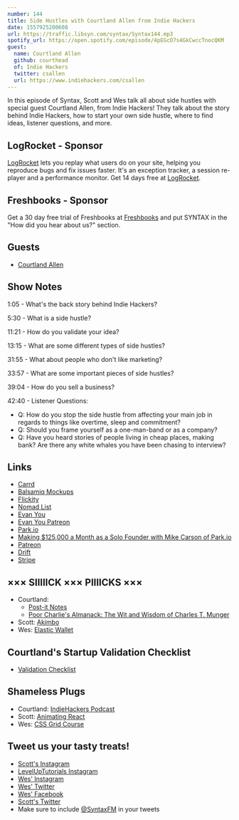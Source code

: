 ```yaml
---
number: 144
title: Side Hustles with Courtland Allen from Indie Hackers
date: 1557925200608
url: https://traffic.libsyn.com/syntax/Syntax144.mp3
spotify_url: https://open.spotify.com/episode/4pEGcO7s4GkCwccTnocQKM
guest:
  name: Courtland Allen
  github: courthead
  of: Indie Hackers
  twitter: csallen
  url: https://www.indiehackers.com/csallen
---
```


In this episode of Syntax, Scott and Wes talk all about side hustles with special guest Courtland Allen, from Indie Hackers! They talk about the story behind Indie Hackers, how to start your own side hustle, where to find ideas, listener questions, and more.

## LogRocket - Sponsor

[LogRocket](https://logrocket.com/syntax) lets you replay what users do on your site, helping you reproduce bugs and fix issues faster. It's an exception tracker, a session re-player and a performance monitor. Get 14 days free at [LogRocket](https://logrocket.com/syntax).

## Freshbooks - Sponsor

Get a 30 day free trial of Freshbooks at [Freshbooks](https://freshbooks.com/syntax) and put SYNTAX in the "How did you hear about us?" section.

## Guests

* [Courtland Allen](https://twitter.com/csallen)

## Show Notes

1:05 - What's the back story behind Indie Hackers? 

5:30 - What is a side hustle? 

11:21 - How do you validate your idea?

13:15 - What are some different types of side hustles?

31:55 - What about people who don't like marketing?

33:57 - What are some important pieces of side hustles? 

39:04 - How do you sell a business?

42:40 - Listener Questions:

* Q: How do you stop the side hustle from affecting your main job in regards to things like overtime, sleep and commitment?
* Q: Should you frame yourself as a one-man-band or as a company? 
* Q: Have you heard stories of people living in cheap places, making bank? Are there any white whales you have been chasing to interview?

## Links
* [Carrd](https://carrd.co/)
* [Balsamiq Mockups](https://balsamiq.com/)
* [Flickity](https://flickity.metafizzy.co/)
* [Nomad List](https://nomadlist.com/)
* [Evan You](https://evanyou.me/)
* [Evan You Patreon](https://www.patreon.com/evanyou)
* [Park.io](https://park.io/)
* [Making $125,000 a Month as a Solo Founder with Mike Carson of Park.io](https://www.indiehackers.com/podcast/034-mike-carson-of-park-io)
* [Patreon](https://www.patreon.com/)
* [Drift](https://www.drift.com/)
* [Stripe](https://stripe.com/)

## ××× SIIIIICK ××× PIIIICKS ×××
* Courtland:
  * [Post-it Notes](https://www.post-it.com/3M/en_US/post-it/)
  * [Poor Charlie's Almanack: The Wit and Wisdom of Charles T. Munger](https://www.amazon.com/Poor-Charlies-Almanack-Charles-Expanded/dp/1578645018)
* Scott: [Akimbo](https://www.akimbo.me/)
* Wes: [Elastic Wallet](https://www.amazon.com/s?k=elastic+wallets)

## Courtland's Startup Validation Checklist
* [Validation Checklist](https://docs.google.com/document/d/1e-pmkZCM96V_3FhwYFK5ubY8l52YNk9j4i25HWt6oyY/edit)

## Shameless Plugs
* Courtland: [IndieHackers Podcast](https://www.indiehackers.com/podcast)
* Scott: [Animating React](https://www.leveluptutorials.com/tutorials/animating-react)
* Wes: [CSS Grid Course](https://cssgrid.io/)

## Tweet us your tasty treats!
* [Scott's Instagram](https://www.instagram.com/stolinski/)
* [LevelUpTutorials Instagram](https://www.instagram.com/LevelUpTutorials/)
* [Wes' Instagram](https://www.instagram.com/wesbos/)
* [Wes' Twitter](https://twitter.com/wesbos)
* [Wes' Facebook](https://www.facebook.com/wesbos.developer)
* [Scott's Twitter](https://twitter.com/stolinski)
* Make sure to include [@SyntaxFM](https://twitter.com/SyntaxFM) in your tweets
